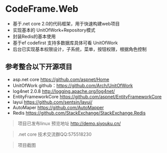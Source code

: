 # CodeFrame.Web
- 基于.net core 2.0的代码框架，用于快速构建web项目
- 实现基本的 UnitOfWork+Repository模式
- 封装Redis的基本使用
- 基于ef codefirst 支持多数据库具体可看 UnitOfWork
- 后台已实现基本权限设计，子系统，菜单，按钮权限，根据角色控制


## 参考整合以下开源项目
- asp.net core  https://github.com/aspnet/Home
- UnitOfWork  github：https://github.com/Arch/UnitOfWork
- log4net 2.0.8  http://logging.apache.org/log4net/
- EntityFrameworkCore https://github.com/aspnet/EntityFrameworkCore
- layui https://github.com/sentsin/layui/
- AutoMaper https://github.com/AutoMapper
- Redis https://github.com/StackExchange/StackExchange.Redis

> 项目已发布linux 预览地址  http://demo.siyouku.cn/

>.net core 技术交流群QQ:575518230

>项目截图

